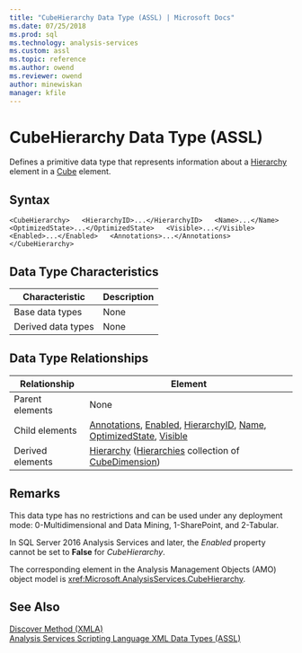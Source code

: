```yaml
---
title: "CubeHierarchy Data Type (ASSL) | Microsoft Docs"
ms.date: 07/25/2018
ms.prod: sql
ms.technology: analysis-services
ms.custom: assl
ms.topic: reference
ms.author: owend
ms.reviewer: owend
author: minewiskan
manager: kfile
---
```

# CubeHierarchy Data Type (ASSL)

  Defines a primitive data type that represents information about a [Hierarchy](../objects/hierarchy-element-assl.md) element in a [Cube](../objects/cube-element-assl.md) element.  
  
## Syntax  
  
```  
<CubeHierarchy>   <HierarchyID>...</HierarchyID>   <Name>...</Name>   <OptimizedState>...</OptimizedState>   <Visible>...</Visible>   <Enabled>...</Enabled>   <Annotations>...</Annotations></CubeHierarchy>  
```  
  
## Data Type Characteristics  
  
|Characteristic|Description|  
|--------------------|-----------------|  
|Base data types|None|  
|Derived data types|None|  
  
## Data Type Relationships  
  
|Relationship|Element|  
|------------------|-------------|  
|Parent elements|None|  
|Child elements|[Annotations](../collections/annotations-element-assl.md), [Enabled](../properties/enabled-element-assl.md), [HierarchyID](../properties/hierarchyid-element-assl.md), [Name](../properties/name-element-assl.md), [OptimizedState](../properties/optimizedstate-element-assl.md), [Visible](../properties/visible-element-assl.md)|  
|Derived elements|[Hierarchy](../objects/hierarchy-element-assl.md) ([Hierarchies](../collections/hierarchies-element-assl.md) collection of [CubeDimension](cubedimension-data-type-assl.md))|  
  
## Remarks  
 This data type has no restrictions and can be used under any deployment mode: 0-Multidimensional and Data Mining, 1-SharePoint, and 2-Tabular.  
  
 In SQL Server 2016 Analysis Services and later, the *Enabled* property cannot be set to **False** for *CubeHierarchy*.  
  
 The corresponding element in the Analysis Management Objects (AMO) object model is <xref:Microsoft.AnalysisServices.CubeHierarchy>.  
  
## See Also  
 [Discover Method &#40;XMLA&#41;](../../../analysis-services/xmla/xml-elements-methods-discover.md)   
 [Analysis Services Scripting Language XML Data Types &#40;ASSL&#41;](analysis-services-scripting-language-xml-data-types-assl.md)  
  
  
